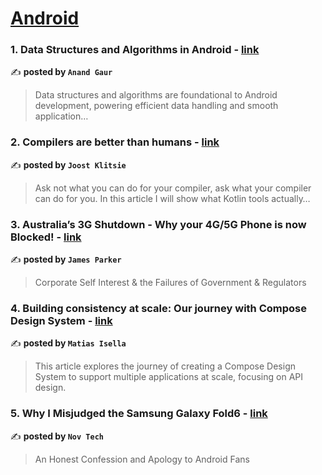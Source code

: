 
<h1><a href=https://medium.com/tag/android/recommended target="_blank" rel="noopener noreferrer">Android</a></h1>
<h3>1. Data Structures and Algorithms in Android - <a href="https://medium.com/@anandgaur22/data-structures-and-algorithms-in-android-b26bc8966ea7" target="_blank" rel="noopener noreferrer">link</a></h3>

✍️ **posted by `Anand Gaur`**

<blockquote>Data structures and algorithms are foundational to Android development, powering efficient data handling and smooth application…</blockquote>

<h3>2. Compilers are better than humans - <a href="https://medium.com/@joostklitsie/compilers-are-better-than-humans-216e84e2dda4" target="_blank" rel="noopener noreferrer">link</a></h3>

✍️ **posted by `Joost Klitsie`**

<blockquote>Ask not what you can do for your compiler, ask what your compiler can do for you. In this article I will show what Kotlin tools actually…</blockquote>

<h3>3. Australia’s 3G Shutdown - Why your 4G/5G Phone is now Blocked! - <a href="https://medium.com/@jamesdwho/australias-3g-shutdown-why-your-4g-5g-phone-is-now-blocked-5900cd5361e2" target="_blank" rel="noopener noreferrer">link</a></h3>

✍️ **posted by `James Parker`**

<blockquote>Corporate Self Interest & the Failures of Government & Regulators</blockquote>

<h3>4. Building consistency at scale: Our journey with Compose Design System - <a href="https://medium.com/glovo-engineering/building-consistency-at-scale-our-journey-with-compose-design-system-8a12b6d261be" target="_blank" rel="noopener noreferrer">link</a></h3>

✍️ **posted by `Matias Isella`**

<blockquote>This article explores the journey of creating a Compose Design System to support multiple applications at scale, focusing on API design.</blockquote>

<h3>5. Why I Misjudged the Samsung Galaxy Fold6 - <a href="https://medium.com/deep-sweet-valuable/why-i-misjudged-the-samsung-galaxy-fold6-366c3665d27f" target="_blank" rel="noopener noreferrer">link</a></h3>

✍️ **posted by `Nov Tech`**

<blockquote>An Honest Confession and Apology to Android Fans</blockquote>

